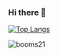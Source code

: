 ### Hi there 👋

<!--
**DevilC0822/DevilC0822** is a ✨ _special_ ✨ repository because its `README.md` (this file) appears on your GitHub profile.

Here are some ideas to get you started:

- 🔭 I’m currently working on ...
- 🌱 I’m currently learning ...
- 👯 I’m looking to collaborate on ...
- 🤔 I’m looking for help with ...
- 💬 Ask me about ...
- 📫 How to reach me: ...
- 😄 Pronouns: ...
- ⚡ Fun fact: ...
-->


[![Top Langs](https://github-readme-stats.vercel.app/api/top-langs/?username=DevilC0822&layout=compact)](https://github.com/anuraghazra/github-readme-stats)


![booms21](https://github-readme-stats.vercel.app/api?username=DevilC0822&show_icons=true&include_all_commits=true?count_private=true?include_all_commits=true&theme=vue)


